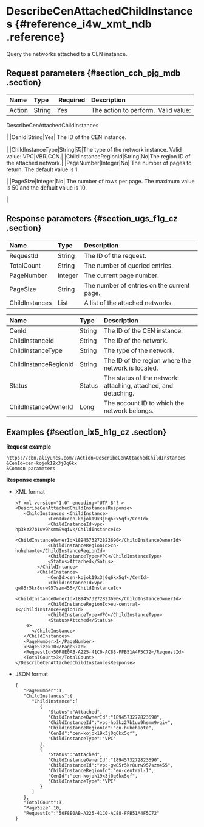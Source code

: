 # DescribeCenAttachedChildInstances {#reference_i4w_xmt_ndb .reference}

Query the networks attached to a CEN instance.

## Request parameters {#section_cch_pjg_mdb .section}

|Name|Type| Required|Description|
|:---|:---|:--------|:----------|
|Action|String|Yes| The action to perform.  Valid value:

 DescribeCenAttachedChildInstances

 |
|CenId|String|Yes| The ID of the CEN instance.

 |
|ChildInstanceType|String|否|The type of the network instance. Valid value: VPC|VBR|CCN.|
|ChildInstanceRegionId|String|No|The region ID of the attached network.|
|PageNumber|Integer|No| The number of pages to return. The default value is 1.

 |
|PageSize|Integer|No| The number of rows per page. The maximum value is 50 and the default value is 10.

 |

## Response parameters {#section_ugs_f1g_cz .section}

|Name|Type|Description|
|:---|:---|:----------|
|RequestId|String|The ID of the request.|
|TotalCount|String|The number of queried entries.|
|PageNumber|Integer|The current page number.|
|PageSize|String|The number of entries on the current page.|
|ChildInstances|List|A list of the attached networks.|

|Name|Type|Description|
|:---|:---|:----------|
|CenId|String|The ID of the CEN instance.|
|ChildInstanceId|String|The ID of the network.|
|ChildInstanceType|String|The type of the network.|
|ChildInstanceRegionId|String|The ID of the region where the network is located.|
|Status|Status|The status of the network: attaching, attached, and detaching.|
|ChildInstanceOwnerId|Long|The account ID to which the network belongs.|

## Examples {#section_ix5_h1g_cz .section}

**Request example**

``` {#createVPCpub}
https://cbn.aliyuncs.com/?Action=DescribeCenAttachedChildInstances
&CenId=cen-kojok19x3j0q6kx
&Common parameters
```

**Response example**

-   XML format

    ```
    <? xml version="1.0" encoding="UTF-8"? >
    <DescribeCenAttachedChildInstancesResponse>
       <ChildInstances <ChildInstance>
                <CenId>cen-kojok19x3j0q6kx5qf</CenId>
                <ChildInstanceId>vpc-hp3kz27b1uv9hsmm9vqiv</ChildInstanceId>
                <ChildInstanceOwnerId>1894573272823690</ChildInstanceOwnerId>
                <ChildInstanceRegionId>cn-huhehaote</ChildInstanceRegionId>
                <ChildInstanceType>VPC</ChildInstanceType>
                <Status>Attached</Satus>
            </ChildIntance>
            <ChildInstance>
                <CenId>cen-kojok19x3j0q6kx5qf</CenId>
                <ChildInstanceId>vpc-gw85r5kr8urw957szm455</ChildInstanceId>
                <ChildInstanceOwnerId>1894573272823690</ChildInstanceOwnerId>
                <ChildInstanceRegionId>eu-central-1</ChildInstanceRegionId>
                <ChildInstanceType>VPC</ChildInstanceType>
                <Status>Attched</Status>
        e>
          </ChildInstance>
       </ChildInstances>
       <PageNumber>1</PageNumber>
       <PageSize>10</PageSize>
       <RequestId>50F8E0AB-A225-41C0-AC88-FFB51A4F5C72</RequestId>
       <TotalCount>3</TotalCount>
    </DescribeCenAttachedChildInstancesResponse>
    ```

-   JSON format

    ```
    {
       "PageNumber":1,
       "ChildInstances":{
          "ChildInstance":[
             {
                "Status":"Attached",
                "ChildInstanceOwnerId":"1894573272823690",
                "ChildInstanceId":"vpc-hp3kz27b1uv9hsmm9vqiv",
                "ChildInstanceRegionId":"cn-huhehaote",
                "CenId":"cen-kojok19x3j0q6kx5qf",
                "ChildInstanceType":"VPC"
             },
             {
                "Status":"Attached",
                "ChildInstanceOwnerId":"1894573272823690",
                "ChildInstanceId":"vpc-gw85r5kr8urw957szm455",
                "ChildInstanceRegionId":"eu-central-1",
                "CenId":"cen-kojok19x3j0q6kx5qf",
                "ChildInstanceType":"VPC"
             }
          ]
       },
       "TotalCount":3,
       "PageSize":10,
       "RequestId":"50F8E0AB-A225-41C0-AC88-FFB51A4F5C72"
    }
    ```


